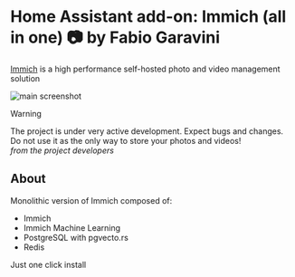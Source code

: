 # Home Assistant add-on: Immich (all in one) 📷 by Fabio Garavini

[Immich](https://github.com/immich-app/immich) is a high performance self-hosted photo and video management solution

![main screenshot](https://github.com/immich-app/immich/raw/main/design/immich-screenshots.png)

> [!WARNING]
>
> The project is under very active development. Expect bugs and changes. Do not use it as the only way to store your photos and videos!<br>
> *from the project developers*

## About

Monolithic version of Immich composed of:

- Immich
- Immich Machine Learning
- PostgreSQL with pgvecto.rs
- Redis

Just one click install
